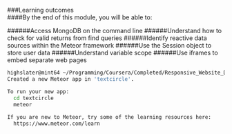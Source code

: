 ###Learning outcomes  
####By the end of this module, you will be able to:

######Access MongoDB on the command line
######Understand how to check for valid returns from find queries
######Identify reactive data sources within the Meteor framework
######Use the Session object to store user data
######Understand variable scope
######Use iframes to embed separate web pages


```Bash  
highslater@mint64 ~/Programming/Coursera/Completed/Responsive_Website_Development_And_Design/Web Application Development with JavaScript and MongoDB/Week_1_COMPLETED/textcircle_ARCHIVED $ meteor create textcircle
Created a new Meteor app in 'textcircle'.     

To run your new app:                          
  cd textcircle                               
  meteor                                      
                                              
If you are new to Meteor, try some of the learning resources here:
  https://www.meteor.com/learn     


```